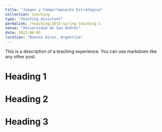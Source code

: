 ```yaml
---
title: "Juegos y Comportamiento Estratégico"
collection: teaching
type: "Teaching Assistant"
permalink: /teaching/2015-spring-teaching-1
venue: "Universidad de San Andrés"
date: 2022-06-01
location: "Buenos Aires, Argentina"
---
```


This is a description of a teaching experience. You can use markdown like any other post.

Heading 1
======

Heading 2
======

Heading 3
======
